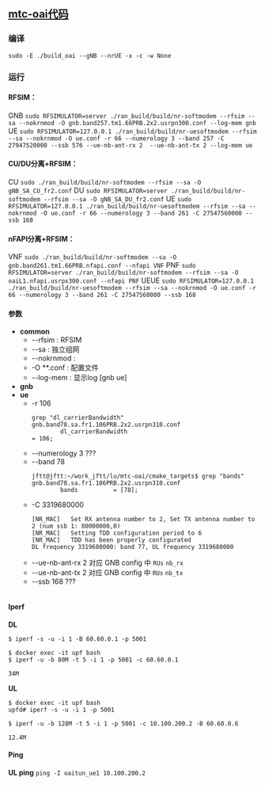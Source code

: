 ## [mtc-oai代码](http://10.167.14.30:8081/gitlab/training/mtc-oai/tree/feature_mmWave_nfapi_f1ap)
### 编译
`sudo -E ./build_oai --gNB --nrUE -x -c -w None`

### 运行
#### RFSIM：
GNB
`sudo RFSIMULATOR=server ./ran_build/build/nr-softmodem --rfsim --sa --nokrnmod -O gnb.band257.tm1.66PRB.2x2.usrpn300.conf --log-mem gnb`
UE
`sudo RFSIMULATOR=127.0.0.1 ./ran_build/build/nr-uesoftmodem --rfsim --sa --nokrnmod -O ue.conf -r 66 --numerology 3 --band 257 -C 27947520000 --ssb 576 --ue-nb-ant-rx 2  --ue-nb-ant-tx 2 --log-mem ue`

#### CU/DU分离+RFSIM：
CU
`sudo ./ran_build/build/nr-softmodem --rfsim --sa -O gNB_SA_CU_fr2.conf`
DU
`sudo RFSIMULATOR=server ./ran_build/build/nr-softmodem --rfsim --sa -O gNB_SA_DU_fr2.conf`
UE
`sudo RFSIMULATOR=127.0.0.1 ./ran_build/build/nr-uesoftmodem --rfsim --sa --nokrnmod -O ue.conf -r 66 --numerology 3 --band 261 -C 27547560000 --ssb 168`

#### nFAPI分离+RFSIM：
VNF
`sudo ./ran_build/build/nr-softmodem --sa -O gnb.band261.tm1.66PRB.nfapi.conf --nfapi VNF`
PNF
`sudo RFSIMULATOR=server ./ran_build/build/nr-softmodem --rfsim --sa -O oaiL1.nfapi.usrpx300.conf --nfapi PNF`
UEUE
`sudo RFSIMULATOR=127.0.0.1 ./ran_build/build/nr-uesoftmodem --rfsim --sa --nokrnmod -O ue.conf -r 66 --numerology 3 --band 261 -C 27547560000 --ssb 168`

#### 参数
* **common**
    * --rfsim    : RFSIM
    * --sa       : 独立组网
    * --nokrnmod :
    * -O **.conf : 配置文件
    * --log-mem  : 显示log [gnb ue]
* **gnb**
* **ue**
    * -r 106
        ```
        grep "dl_carrierBandwidth" gnb.band78.sa.fr1.106PRB.2x2.usrpn310.conf 
                dl_carrierBandwidth                                            = 106;
        ```
    * --numerology 3
        ???
    * --band 78
        ```
        jftt@jftt:~/work_jftt/lu/mtc-oai/cmake_targets$ grep "bands" gnb.band78.sa.fr1.106PRB.2x2.usrpn310.conf
                bands          = [78];
        ```
    * -C 3319680000
        ```
        [NR_MAC]   Set RX antenna number to 2, Set TX antenna number to 2 (num ssb 1: 80000000,0)
        [NR_MAC]   Setting TDD configuration period to 6
        [NR_MAC]   TDD has been properly configurated
        DL frequency 3319680000: band 77, UL frequency 3319680000
        ```
    * --ue-nb-ant-rx 2
        对应 GNB config 中 `RUs` `nb_rx`
    * --ue-nb-ant-tx 2
        对应 GNB config 中 `RUs` `nb_tx`
    * --ssb 168
        ???
    ```
#### Iperf
**DL**
```
$ iperf -s -u -i 1 -B 60.60.0.1 -p 5001

$ docker exec -it upf bash
$ iperf -u -b 80M -t 5 -i 1 -p 5001 -c 60.60.0.1

34M
```
**UL**
```
$ docker exec -it upf bash
upfd# iperf -s -u -i 1 -p 5001

$ iperf -u -b 128M -t 5 -i 1 -p 5001 -c 10.100.200.2 -B 60.60.0.6

12.4M
```

#### Ping
**UL ping**
`ping -I oaitun_ue1 10.100.200.2`
    